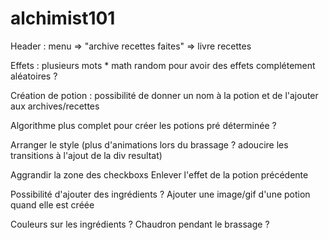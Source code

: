 # alchimist101

Header : menu
          => "archive recettes faites"
          => livre recettes

Effets : plusieurs mots * math random pour avoir des effets complétement 
          aléatoires ?

Création de potion : possibilité de donner un nom à la potion et de l'ajouter aux 
                    archives/recettes

Algorithme plus complet pour créer les potions pré déterminée ?

Arranger le style (plus d'animations lors du brassage ? adoucire les transitions à l'ajout de la div resultat)

Aggrandir la zone des checkboxs
Enlever l'effet de la potion précédente

Possibilité d'ajouter des ingrédients ?
Ajouter une image/gif d'une potion quand elle est créée 

Couleurs sur les ingrédients ?
Chaudron pendant le brassage ?